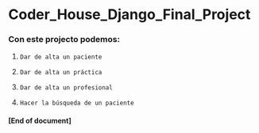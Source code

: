 # Coder_House_Django_Final_Project

### Con este projecto podemos:

1.     Dar de alta un paciente
2.     Dar de alta un práctica
3.     Dar de alta un profesional
4.     Hacer la búsqueda de un paciente
	
#### [End of document]
